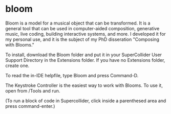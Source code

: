 # bloom

Bloom is a model for a musical object that can be transformed. It is a general tool that can be used in computer-aided composition, generative music, live coding, building interactive systems, and more. I developed it for my personal use, and it is the subject of my PhD disseration "Composing with Blooms."

To install, download the Bloom folder and put it in your SuperCollider User Support Directory in the Extensions folder.  If you have no Extensions folder, create one.

To read the in-IDE helpfile, type Bloom and press Command-D.

The Keystroke Controller is the easiest way to work with Blooms. To use it, open from /Tools and run.

(To run a block of code in Supercollider, click inside a parenthesed area and press command-enter.)
